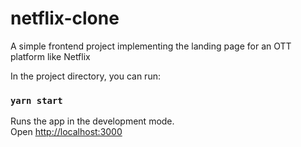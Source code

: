 # netflix-clone
A simple frontend project implementing the landing page for an OTT platform like Netflix

In the project directory, you can run:

### `yarn start`

Runs the app in the development mode.\
Open [http://localhost:3000](http://localhost:3000)

